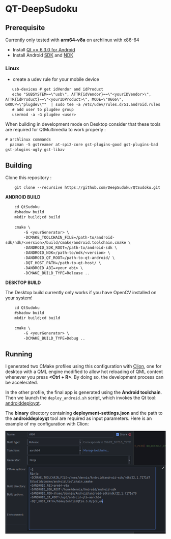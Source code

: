 # QT-DeepSudoku

## Prerequisite
Currently only tested with **arm64-v8a** on archlinux with x86-64

- Install [Qt >= 6.3.0 for Android](https://doc-snapshots.qt.io/qt6-dev/android-building.html)
- Install Android [SDK](https://developer.android.com/studio) and [NDK](https://developer.android.com/ndk/downloads) 

### Linux
- create a udev rule for your mobile device
 ```shell
    usb-devices # get idVendor and idProduct
    echo "SUBSYSTEM==\"usb\", ATTR{idVendor}==\"<yourIDVendor>\", ATTR{idProduct}==\"<yourIDProduct>\", MODE=\"0666\", GROUP=\"plugdev\""  | sudo tee -a /etc/udev/rules.d/51.android.rules
    # add user to plugdev group
    usermod -a -G plugdev <user>
```
When building in development mode on Desktop consider that these tools are required for QtMultimedia to work properly : 
```shell
# archlinux commands
  pacman -S gstreamer at-spi2-core gst-plugins-good gst-plugins-bad gst-plugins-ugly gst-libav
```

## Building

Clone this repository : 

```shell
    git clone --recursive https://github.com/DeepSudoku/QtSudoku.git
```
**ANDROID BUILD**

```shell
    cd QtSudoku
    #shadow build
    mkdir build;cd build

    cmake \
        -G <yourGenerator> \
        -DCMAKE_TOOLCHAIN_FILE=/path-to/android-sdk/ndk/<version>/build/cmake/android.toolchain.cmake \
        -DANDROID_SDK_ROOT=/path-to/android-sdk \
        -DANDROID_NDK=/path-to/ndk/<version> \
        -DANDROID_QT_ROOT=/path-to-qt-android/ \
        -DQT_HOST_PATH=/path-to-qt-host/ \
        -DANDROID_ABI=<your abi> \
        -DCMAKE_BUILD_TYPE=Release ..
```

**DESKTOP BUILD**

The Desktop build currently only works if you have OpenCV installed on your system!

```shell
    cd QtSudoku
    #shadow build
    mkdir build;cd build

    cmake \
        -G <yourGenerator> \
        -DCMAKE_BUILD_TYPE=Debug ..
```

## Running

I generated two CMake profiles using this configuration with [Clion](https://www.jetbrains.com/clion/), one for desktop with a QML engine 
modified to allow hot reloading of QML content whenever you press **<Ctrl + R>**. By doing so, the development 
process can be accelerated.

In the other profile, the final app is generated using the **Android toolchain**. 
Then we launch the `deploy_android.sh` script, which invokes the Qt tool: [androiddeployqt](https://code.qt.io/cgit/qt/qtbase.git/tree/src/tools/androiddeployqt/main.cpp). 

The **binary** directory containing **deployment-settings.json** and the path to the **androiddeployqt** tool are 
required as input parameters. Here is an example of my configuration with Clion:

![configs](images/img.png)